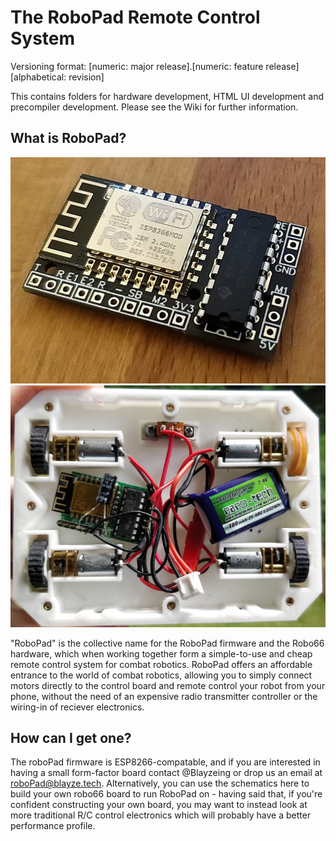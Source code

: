 # The RoboPad Remote Control System

Versioning format: [numeric: major release].[numeric: feature release][alphabetical: revision]

This contains folders for hardware development, HTML UI development and precompiler development. Please see the Wiki for further information.

## What is RoboPad?

![A V2 RoboPad board](/documentation/images/roboPad-v2-image.jpg)
![A V1 RoboPad board in-place in a combat robot](/documentation/images/roboPad-in-blanksy.jpg)

"RoboPad" is the collective name for the RoboPad firmware and the Robo66 hardware, which when working together form a simple-to-use and cheap remote control system for combat robotics.
RoboPad offers an affordable entrance to the world of combat robotics, allowing you to simply connect motors directly to the control board and remote control your robot from your phone, without the need of an expensive radio transmitter controller or the wiring-in of reciever electronics.

## How can I get one?
The roboPad firmware is ESP8266-compatable, and if you are interested in having a small form-factor board contact @Blayzeing or drop us an email at roboPad@blayze.tech.
Alternatively, you can use the schematics here to build your own robo66 board to run RoboPad on - having said that, if you're confident constructing your own board, you may want to instead look at more traditional R/C control electronics which will probably have a better performance profile.
